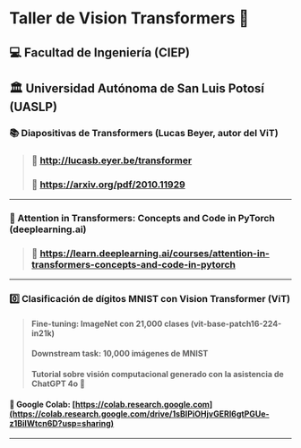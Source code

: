 # Taller de Vision Transformers 🤖
## 💻 Facultad de Ingeniería (CIEP)
## 🏛️ Universidad Autónoma de San Luis Potosí (UASLP)



### 📚 Diapositivas de Transformers (Lucas Beyer, autor del ViT)
>### 🔗 http://lucasb.eyer.be/transformer
>### 📓 https://arxiv.org/pdf/2010.11929

---

### 🍿 Attention in Transformers: Concepts and Code in PyTorch (deeplearning.ai)
>### 🔗 https://learn.deeplearning.ai/courses/attention-in-transformers-concepts-and-code-in-pytorch

---

### 0️⃣ Clasificación de dígitos MNIST con Vision Transformer (ViT) 
>#### Fine-tuning: ImageNet con 21,000 clases (vit-base-patch16-224-in21k)
>#### Downstream task: 10,000 imágenes de MNIST
>#### Tutorial sobre visión computacional generado con la asistencia de ChatGPT 4o 🤖

#### 📔 Google Colab: [https://colab.research.google.com](https://colab.research.google.com/drive/1sBlPiOHjvGERI6gtPGUe-z1BilWtcn6D?usp=sharing)

---
